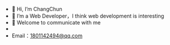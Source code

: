 - 👋 Hi, I’m ChangChun
- 👀 I’m a Web Developer，I think web development is interesting
- 🌱 Welcome to communicate with me
-    
-    Email：1801142494@qq.com


<!---
1801142494/1801142494 is a ✨ special ✨ repository because its `README.md` (this file) appears on your GitHub profile.
You can click the Preview link to take a look at your changes.
--->
